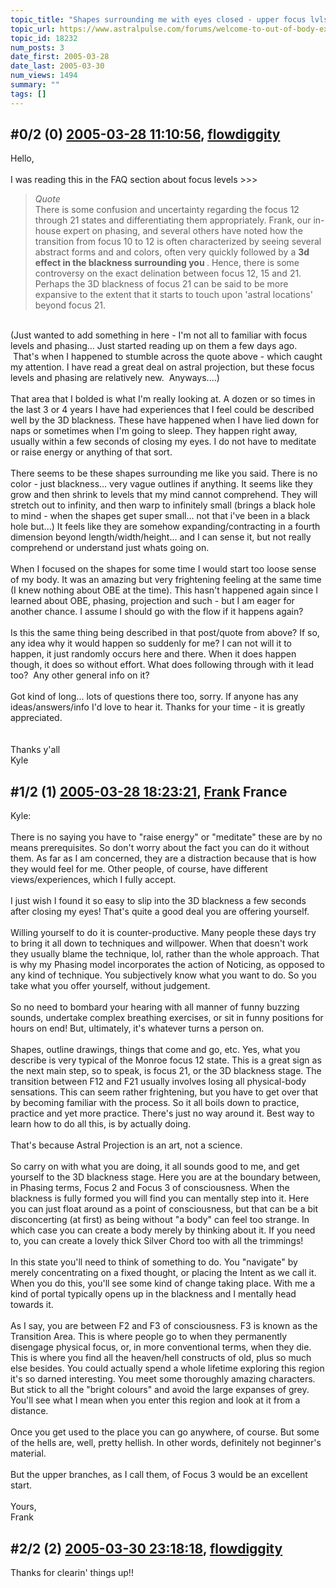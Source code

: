 ```yaml
---
topic_title: "Shapes surrounding me with eyes closed - upper focus lvls?"
topic_url: https://www.astralpulse.com/forums/welcome-to-out-of-body-experiences!/shapes-surrounding-me-with-eyes-closed-upper-focus-lvls
topic_id: 18232
num_posts: 3
date_first: 2005-03-28
date_last: 2005-03-30
num_views: 1494
summary: ""
tags: []
---
```


## \#0/2 (0) [2005-03-28 11:10:56](https://www.astralpulse.com/forums/index.php?msg=157982), [flowdiggity](https://www.astralpulse.com/forums/profile/?u=8346)  ##
<section>
Hello,
<br>
<br>
I was reading this in the FAQ section about focus levels &gt;&gt;&gt;
<br>
<blockquote class="bbc_standard_quote">
 <cite>
  Quote
 </cite>
 <br>
 There is some confusion and uncertainty regarding the focus 12 through 21 states and differentiating them appropriately. Frank, our in-house expert on phasing, and several others have noted how the transition from focus 10 to 12 is often characterized by seeing several abstract forms and and colors, often very quickly followed by a
 <b>
  3d effect in the blackness surrounding you
 </b>
 . Hence, there is some controversy on the exact delination between focus 12, 15 and 21. Perhaps the 3D blackness of focus 21 can be said to be more expansive to the extent that it starts to touch upon 'astral locations' beyond focus 21.
</blockquote>
<br>
(Just wanted to add something in here - I'm not all to familiar with focus levels and phasing... Just started reading up on them a few days ago.  That's when I happened to stumble across the quote above - which caught my attention. I have read a great deal on astral projection, but these focus levels and phasing are relatively new.  Anyways....)
<br>
<br>
That area that I bolded is what I'm really looking at. A dozen or so times in the last 3 or 4 years I have had experiences that I feel could be described well by the 3D blackness. These have happened when I have lied down for naps or sometimes when I'm going to sleep. They happen right away, usually within a few seconds of closing my eyes. I do not have to meditate or raise energy or anything of that sort.
<br>
<br>
There seems to be these shapes surrounding me like you said. There is no color - just blackness... very vague outlines if anything. It seems like they grow and then shrink to levels that my mind cannot comprehend. They will stretch out to infinity, and then warp to infinitely small (brings a black hole to mind - when the shapes get super small... not that i've been in a black hole but...) It feels like they are somehow expanding/contracting in a fourth dimension beyond length/width/height... and I can sense it, but not really comprehend or understand just whats going on.
<br>
<br>
When I focused on the shapes for some time I would start too loose sense of my body. It was an amazing but very frightening feeling at the same time (I knew nothing about OBE at the time). This hasn't happened again since I learned about OBE, phasing, projection and such - but I am eager for another chance. I assume I should go with the flow if it happens again?
<br>
<br>
Is this the same thing being described in that post/quote from above? If so, any idea why it would happen so suddenly for me? I can not will it to happen, it just randomly occurs here and there. When it does happen though, it does so without effort. What does following through with it lead too?  Any other general info on it?
<br>
<br>
Got kind of long... lots of questions there too, sorry. If anyone has any ideas/answers/info I'd love to hear it. Thanks for your time - it is greatly appreciated.
<br>
<br>
<br>
Thanks y'all
<br>
Kyle
</section>

## \#1/2 (1) [2005-03-28 18:23:21](https://www.astralpulse.com/forums/index.php?msg=158040), [Frank](https://www.astralpulse.com/forums/profile/?u=359) France ##
<section>
Kyle:
<br>
<br>
There is no saying you have to "raise energy" or "meditate" these are by no means prerequisites. So don't worry about the fact you can do it without them. As far as I am concerned, they are a distraction because that is how they would feel for me. Other people, of course, have different views/experiences, which I fully accept.
<br>
<br>
I just wish I found it so easy to slip into the 3D blackness a few seconds after closing my eyes! That's quite a good deal you are offering yourself.
<br>
<br>
Willing yourself to do it is counter-productive. Many people these days try to bring it all down to techniques and willpower. When that doesn't work they usually blame the technique, lol, rather than the whole approach. That is why my Phasing model incorporates the action of Noticing, as opposed to any kind of technique. You subjectively know what you want to do. So you take what you offer yourself, without judgement.
<br>
<br>
So no need to bombard your hearing with all manner of funny buzzing sounds, undertake complex breathing exercises, or sit in funny positions for hours on end! But, ultimately, it's whatever turns a person on.
<br>
<br>
Shapes, outline drawings, things that come and go, etc. Yes, what you describe is very typical of the Monroe focus 12 state. This is a great sign as the next main step, so to speak, is focus 21, or the 3D blackness stage. The transition between F12 and F21 usually involves losing all physical-body sensations. This can seem rather frightening, but you have to get over that by becoming familiar with the process. So it all boils down to practice, practice and yet more practice. There's just no way around it. Best way to learn how to do all this, is by actually doing.
<br>
<br>
That's because Astral Projection is an art, not a science.
<br>
<br>
So carry on with what you are doing, it all sounds good to me, and get yourself to the 3D blackness stage. Here you are at the boundary between, in Phasing terms, Focus 2 and Focus 3 of consciousness. When the blackness is fully formed you will find you can mentally step into it. Here you can just float around as a point of consciousness, but that can be a bit disconcerting (at first) as being without "a body" can feel too strange. In which case you can create a body merely by thinking about it. If you need to, you can create a lovely thick Silver Chord too with all the trimmings!
<br>
<br>
In this state you'll need to think of something to do. You "navigate" by merely concentrating on a fixed thought, or placing the Intent as we call it. When you do this, you'll see some kind of change taking place. With me a kind of portal typically opens up in the blackness and I mentally head towards it.
<br>
<br>
As I say, you are between F2 and F3 of consciousness. F3 is known as the Transition Area. This is where people go to when they permanently disengage physical focus, or, in more conventional terms, when they die. This is where you find all the heaven/hell constructs of old, plus so much else besides. You could actually spend a whole lifetime exploring this region it's so darned interesting. You meet some thoroughly amazing characters. But stick to all the "bright colours" and avoid the large expanses of grey. You'll see what I mean when you enter this region and look at it from a distance.
<br>
<br>
Once you get used to the place you can go anywhere, of course. But some of the hells are, well, pretty hellish. In other words, definitely not beginner's material.
<br>
<br>
But the upper branches, as I call them, of Focus 3 would be an excellent start.
<br>
<br>
Yours,
<br>
Frank
</section>

## \#2/2 (2) [2005-03-30 23:18:18](https://www.astralpulse.com/forums/index.php?msg=158389), [flowdiggity](https://www.astralpulse.com/forums/profile/?u=8346)  ##
<section>
Thanks for clearin' things up!!
</section>